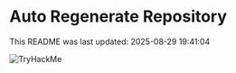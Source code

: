 # Auto Regenerate Repository

This README was last updated: 2025-08-29 19:41:04

 ![TryHackMe](https://tryhackme.com/badge/533634)